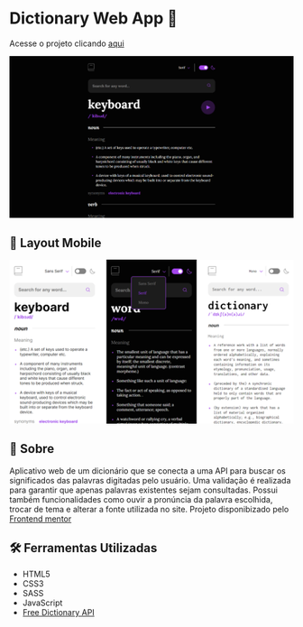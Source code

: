 # Dictionary Web App 📘

Acesse o projeto clicando [aqui](https://filipehibrael.github.io/dictionary-web-app/)

<img src="./assets/projeto-banner.jpg" alt="Banner do projeto"/>

## 📱 Layout Mobile

<img src="./assets/projeto-banner-mobile.png" alt="Banner do projeto"/>

## 📖 Sobre

Aplicativo web de um dicionário que se conecta a uma API para buscar os significados das palavras digitadas pelo usuário. Uma validação é realizada para garantir que apenas palavras existentes sejam consultadas. Possui também funcionalidades como ouvir a pronúncia da palavra escolhida, trocar de tema e alterar a fonte utilizada no site. Projeto disponibizado pelo [Frontend mentor](https://www.frontendmentor.io/)

## 🛠️ Ferramentas Utilizadas

- HTML5
- CSS3
- SASS
- JavaScript
- [Free Dictionary API](https://dictionaryapi.dev/)